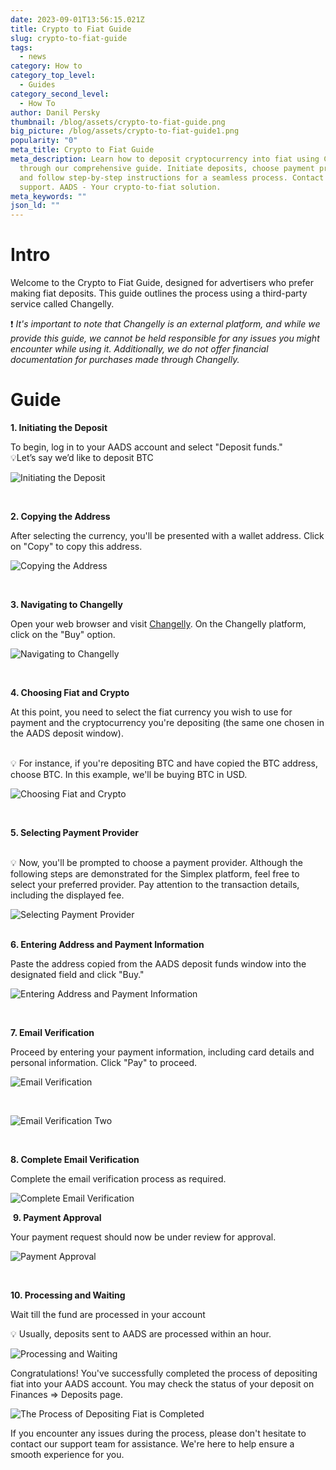 ```yaml
---
date: 2023-09-01T13:56:15.021Z
title: Crypto to Fiat Guide
slug: crypto-to-fiat-guide
tags:
  - news
category: How to
category_top_level:
  - Guides
category_second_level:
  - How To
author: Danil Persky
thumbnail: /blog/assets/crypto-to-fiat-guide.png
big_picture: /blog/assets/crypto-to-fiat-guide1.png
popularity: "0"
meta_title: Crypto to Fiat Guide
meta_description: Learn how to deposit cryptocurrency into fiat using Changelly
  through our comprehensive guide. Initiate deposits, choose payment providers,
  and follow step-by-step instructions for a seamless process. Contact us for
  support. AADS - Your crypto-to-fiat solution.
meta_keywords: ""
json_ld: ""
---
```

# Intro

Welcome to the Crypto to Fiat Guide, designed for advertisers who prefer making fiat deposits. This guide outlines the process using a third-party service called Changelly. 

❗ *It's important to note that Changelly is an external platform, and while we provide this guide, we cannot be held responsible for any issues you might encounter while using it. Additionally, we do not offer financial documentation for purchases made through Changelly.*

# Guide

**1. Initiating the Deposit**

To begin, log in to your AADS account and select "Deposit funds."\
💡Let’s say we’d like to deposit BTC

![Initiating the Deposit](/blog/assets/screenshot_1.png "Initiating the Deposit")

  

**2. Copying the Address**

After selecting the currency, you'll be presented with a wallet address. Click on "Copy" to copy this address.

![Copying the Address](/blog/assets/screenshot_2.png "Copying the Address")

  

**3. Navigating to Changelly**

Open your web browser and visit [Changelly](https://changelly.com/). On the Changelly platform, click on the "Buy" option.

![Navigating to Changelly](/blog/assets/screenshot_3.png "Navigating to Changelly")

 

**4. Choosing Fiat and Crypto**

At this point, you need to select the fiat currency you wish to use for payment and the cryptocurrency you're depositing (the same one chosen in the AADS deposit window).

\
💡 For instance, if you're depositing BTC and have copied the BTC address, choose BTC. In this example, we'll be buying BTC in USD.

![Choosing Fiat and Crypto](/blog/assets/screenshot_4.png "Choosing Fiat and Crypto")

  

**5. Selecting Payment Provider**

\
💡 Now, you'll be prompted to choose a payment provider. Although the following steps are demonstrated for the Simplex platform, feel free to select your preferred provider. Pay attention to the transaction details, including the displayed fee.

![Selecting Payment Provider](/blog/assets/screenshot_5.png "Selecting Payment Provider")

\
**6. Entering Address and Payment Information**

Paste the address copied from the AADS deposit funds window into the designated field and click "Buy."

![Entering Address and Payment Information](/blog/assets/screenshot_6.png "Entering Address and Payment Information")

 

**7. Email Verification**

Proceed by entering your payment information, including card details and personal information. Click "Pay" to proceed.

![Email Verification](/blog/assets/screenshot_7.png "Email Verification")

 

![Email Verification Two](/blog/assets/screenshot_8.png "Email Verification Two")

     

**8. Complete Email Verification**

Complete the email verification process as required. 

![Complete Email Verification](/blog/assets/screenshot_9.png "Complete Email Verification")



 **9. Payment Approval**

Your payment request should now be under review for approval.

![Payment Approval](/blog/assets/screenshot_10.png "Payment Approval")

    

**10. Processing and Waiting**

Wait till the fund are processed in your account

💡 Usually, deposits sent to AADS are processed within an hour.

![Processing and Waiting](/blog/assets/screenshot_11.png "Processing and Waiting")



Congratulations! You've successfully completed the process of depositing fiat into your AADS account. You may check the status of your deposit on Finances => Deposits page.

![ The Process of Depositing Fiat is Completed ](/blog/assets/screenshot_12.png " The Process of Depositing Fiat is Completed ")

If you encounter any issues during the process, please don't hesitate to contact our support team for assistance. We're here to help ensure a smooth experience for you.
